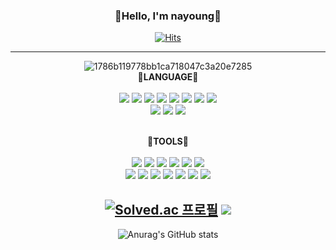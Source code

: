 <div align="center">
<h3>💛Hello, I'm nayoung💛</h3>

<!--
**naayoung/naayoung** is a ✨ _special_ ✨ repository because its `README.md` (this file) appears on your GitHub profile.

Here are some ideas to get you started:

- 🔭 I’m currently working on ...
- 🌱 I’m currently learning ...
- 👯 I’m looking to collaborate on ...
- 🤔 I’m looking for help with ...
- 💬 Ask me about ...
- 📫 How to reach me: ...
- 😄 Pronouns: ...
- ⚡ Fun fact: ...
-->
[![Hits](https://hits.seeyoufarm.com/api/count/incr/badge.svg?url=https%3A%2F%2Fgithub.com%2Fnaayoung&count_bg=%23FFDDCC&title_bg=%23FEBBCC&icon=github.svg&icon_color=%23E7E7E7&title=hits&edge_flat=false)](https://github.com/naayoung)<br/>

---

![1786b119778bb1ca718047c3a20e7285](https://github.com/naayoung/naayoung/assets/19569104/7fd45032-a9a3-43cd-825f-f56c6182d4ba)<br/>
  <strong>🌱LANGUAGE🌱</strong>
  <br/><br/>
  <img src="https://img.shields.io/badge/HtML-E34F26?style=flat-square&logo=HtML5&logoColor=white"/></a>
  <img src="https://img.shields.io/badge/CSS3-3766AB?style=flat-square&logo=CSS3&logoColor=white"/></a>
  <img src="https://img.shields.io/badge/Javascript-ffb13b?style=flat-square&logo=javascript&logoColor=white"/></a>
  <img src="https://img.shields.io/badge/JQuery-7F52FF?style=flat-square&logo=JQuery&logoColor=white"/></a>
  <img src="https://img.shields.io/badge/TypeScript-3178C6?style=flat-square&logo=TypeScript&logoColor=white"/></a>
  <img src="https://img.shields.io/badge/Python-3766AB?style=flat-square&logo=Python&logoColor=white"/></a>
  <img src="https://img.shields.io/badge/Java-007396?style=flat-square&logo=Java&logoColor=white"/></a>
  <img src="https://img.shields.io/badge/Kotlin-7F52FF?style=flat-square&logo=Kotlin&logoColor=white"/></a>
  <br/>
  <img src="https://img.shields.io/badge/React-61DAFB?style=flat-square&logo=React&logoColor=white"/></a>
  <img src="https://img.shields.io/badge/Node.js-339933?style=flat-square&logo=Node.js&logoColor=white"/></a>
  <img src="https://img.shields.io/badge/Mysql-E6B91E?style=flat-square&logo=MySql&logoColor=white"/>
  <br/>

  <br/>
  <strong>🌱TOOLS🌱</strong>
  <br/><br/>
  <img src="https://img.shields.io/badge/VSCode-007ACC?style=flat-square&logo=VisualStudioCode&logoColor=white"/></a>
  <img src="https://img.shields.io/badge/VS-5C2D91?style=flat-square&logo=VisualStudio&logoColor=white"/></a>
  <img src="https://img.shields.io/badge/IntelliJ-000000?style=flat-square&logo=IntelliJIDEA&logoColor=white"/></a>
  <img src="https://img.shields.io/badge/Figma-F24E1E?style=flat-square&logo=Figma&logoColor=white"/></a>
  <img src="https://img.shields.io/badge/AndroidStudio-3DDC84?style=flat-square&logo=AndroidStudio&logoColor=white"/></a>
  <img src="https://img.shields.io/badge/Amazon AWS-232F3E?style=flat-square&logo=amazon-aws&logoColor=white"/></a>

  <br/>
  <img src="https://img.shields.io/badge/git-F05032?style=flat-square&logo=git&logoColor=white">
  <img src="https://img.shields.io/badge/github-181717?style=flat-square&logo=github&logoColor=white">
  <img src="https://img.shields.io/badge/Jira-0052CC?style=flat-square&logo=jira&logoColor=white">
  <img src="https://img.shields.io/badge/Slack-4A154B?style=flat-square&logo=Slack&logoColor=white">
  <img src="https://img.shields.io/badge/Notion-000000?style=flat-square&logo=notion&logoColor=white">
  <img src="https://img.shields.io/badge/Zoom-0B5CFF?style=flat-square&logo=Zoom&logoColor=white">
  <img src="https://img.shields.io/badge/Discord-5865F2?style=flat-square&logo=Discord&logoColor=white">

[![Solved.ac 프로필](http://mazassumnida.wtf/api/v2/generate_badge?boj=sk5046)](https://solved.ac/sk5046)
<img src="http://mazandi.herokuapp.com/api?handle=sk5046&theme=warm"/>
---
![Anurag's GitHub stats](https://github-readme-stats.vercel.app/api?username=naayoung&show_icons=true&theme=transparent)

</div>
